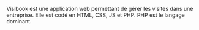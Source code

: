 Visibook est une application web permettant de gérer les visites dans une entreprise.
Elle est codé en HTML, CSS, JS et PHP.
PHP est le langage dominant.
